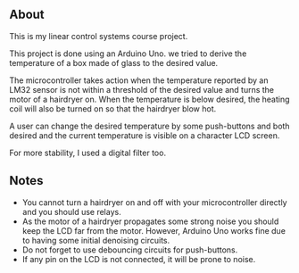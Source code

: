 ## About
This is my linear control systems course project.

This project is done using an Arduino Uno. we tried to derive the temperature of a box made 
of glass to the desired value. 

The microcontroller takes action when the temperature reported by an LM32 sensor is not within
a threshold of the desired value and turns the motor of a hairdryer on. When the temperature
is below desired, the heating coil will also be turned on so that the hairdryer blow hot.

A user can change the desired temperature by some push-buttons and both desired and the current
temperature is visible on a character LCD screen. 

For more stability, I used a digital filter too.

## Notes
* You cannot turn a hairdryer on and off with your microcontroller directly and you should 
use relays.
* As the motor of a hairdryer propagates some strong noise you should keep the LCD far from
the motor. However, Arduino Uno works fine due to having some initial denoising circuits.
* Do not forget to use debouncing circuits for push-buttons.
* If any pin on the LCD is not connected, it will be prone to noise.
